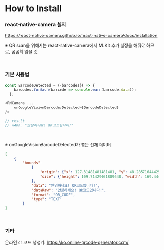 # How to Install

### react-native-camera 설치

https://react-native-camera.github.io/react-native-camera/docs/installation

※ QR scan을 위해서는 react-native-camera에서 MLKit 추가 설정을 해줘야 하므로, 꼼꼼히 읽을 것

<br/>

### 기본 사용법

```javascript
const BarcodeDetected = ({barcodes}) => {
    barcodes.forEach(barcode => console.warn(barcode.data));
  };

<RNCamera ...
	onGoogleVisionBarcodesDetected={BarcodeDetected}
/>

// result
// WARN: "안녕하세요! QR코드입니다!"
```



<br/>

※ onGoogleVisionBarcodeDetected가 뱉는 전체 데이터

```json
[
	{
		"bounds": 
			{
				"origin": {"x": 127.31481481481481, "y": 48.28571644425392}, 
				"size": {"height": 109.71429061889648, "width": 169.44444444444446}
			}, 
			"data": "안녕하세요! QR코드입니다!", 
			"dataRaw": "안녕하세요! QR코드입니다!", 
			"format": "QR_CODE", 
			"type": "TEXT"
		}
]
```

<br/>

### 기타

온라인 qr 코드 생성기: https://ko.online-qrcode-generator.com/

